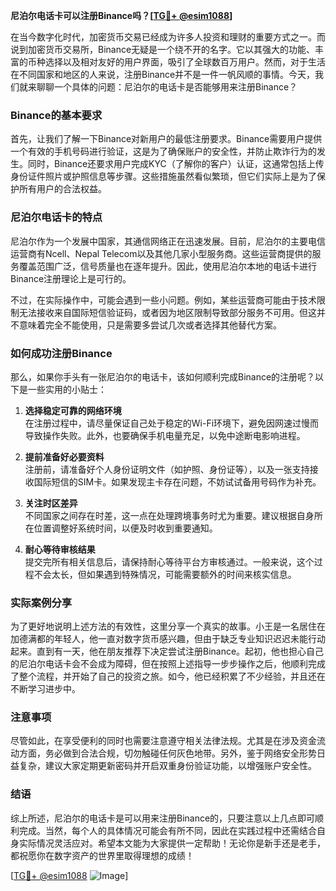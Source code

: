 **尼泊尔电话卡可以注册Binance吗？[[TG💪+ @esim1088](https://t.me/s/esim1088)]**

在当今数字化时代，加密货币交易已经成为许多人投资和理财的重要方式之一。而说到加密货币交易所，Binance无疑是一个绕不开的名字。它以其强大的功能、丰富的币种选择以及相对友好的用户界面，吸引了全球数百万用户。然而，对于生活在不同国家和地区的人来说，注册Binance并不是一件一帆风顺的事情。今天，我们就来聊聊一个具体的问题：尼泊尔的电话卡是否能够用来注册Binance？

### Binance的基本要求

首先，让我们了解一下Binance对新用户的最低注册要求。Binance需要用户提供一个有效的手机号码进行验证，这是为了确保账户的安全性，并防止欺诈行为的发生。同时，Binance还要求用户完成KYC（了解你的客户）认证，这通常包括上传身份证件照片或护照信息等步骤。这些措施虽然看似繁琐，但它们实际上是为了保护所有用户的合法权益。

### 尼泊尔电话卡的特点

尼泊尔作为一个发展中国家，其通信网络正在迅速发展。目前，尼泊尔的主要电信运营商有Ncell、Nepal Telecom以及其他几家小型服务商。这些运营商提供的服务覆盖范围广泛，信号质量也在逐年提升。因此，使用尼泊尔本地的电话卡进行Binance注册理论上是可行的。

不过，在实际操作中，可能会遇到一些小问题。例如，某些运营商可能由于技术限制无法接收来自国际短信验证码，或者因为地区限制导致部分服务不可用。但这并不意味着完全不能使用，只是需要多尝试几次或者选择其他替代方案。

### 如何成功注册Binance

那么，如果你手头有一张尼泊尔的电话卡，该如何顺利完成Binance的注册呢？以下是一些实用的小贴士：

1. **选择稳定可靠的网络环境**  
   在注册过程中，请尽量保证自己处于稳定的Wi-Fi环境下，避免因网速过慢而导致操作失败。此外，也要确保手机电量充足，以免中途断电影响进程。

2. **提前准备好必要资料**  
   注册前，请准备好个人身份证明文件（如护照、身份证等），以及一张支持接收国际短信的SIM卡。如果发现主卡存在问题，不妨试试备用号码作为补充。

3. **关注时区差异**  
   不同国家之间存在时差，这一点在处理跨境事务时尤为重要。建议根据自身所在位置调整好系统时间，以便及时收到重要通知。

4. **耐心等待审核结果**  
   提交完所有相关信息后，请保持耐心等待平台方审核通过。一般来说，这个过程不会太长，但如果遇到特殊情况，可能需要额外的时间来核实信息。

### 实际案例分享

为了更好地说明上述方法的有效性，这里分享一个真实的故事。小王是一名居住在加德满都的年轻人，他一直对数字货币感兴趣，但由于缺乏专业知识迟迟未能行动起来。直到有一天，他在朋友推荐下决定尝试注册Binance。起初，他也担心自己的尼泊尔电话卡会不会成为障碍，但在按照上述指导一步步操作之后，他顺利完成了整个流程，并开始了自己的投资之旅。如今，他已经积累了不少经验，并且还在不断学习进步中。

### 注意事项

尽管如此，在享受便利的同时也需要注意遵守相关法律法规。尤其是在涉及资金流动方面，务必做到合法合规，切勿触碰任何灰色地带。另外，鉴于网络安全形势日益复杂，建议大家定期更新密码并开启双重身份验证功能，以增强账户安全性。

### 结语

综上所述，尼泊尔的电话卡是可以用来注册Binance的，只要注意以上几点即可顺利完成。当然，每个人的具体情况可能会有所不同，因此在实践过程中还需结合自身实际情况灵活应对。希望本文能为大家提供一定帮助！无论你是新手还是老手，都祝愿你在数字资产的世界里取得理想的成绩！

[[TG💪+ @esim1088](https://t.me/s/esim1088) ![Image](https://i.postimg.cc/4NQfJmqS/Snipaste-2025-05-13-00-14-12.png)]